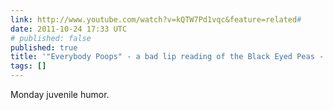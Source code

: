 ```yaml
---
link: http://www.youtube.com/watch?v=kQTW7Pd1vqc&feature=related#
date: 2011-10-24 17:33 UTC
# published: false
published: true
title: '"Everybody Poops" - a bad lip reading of the Black Eyed Peas - YouTube'
tags: []
---
```


Monday juvenile humor.
